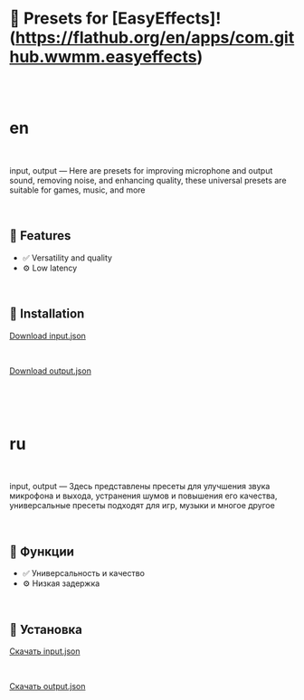 # 🌟 Presets for [EasyEffects]!(https://flathub.org/en/apps/com.github.wwmm.easyeffects)


<br><br>


# en

<br>

input, output — Here are presets for improving microphone and output sound, removing noise, and enhancing quality, these universal presets are suitable for games, music, and more

<br>

## 🚀 Features

- ✅ Versatility and quality
- ⚙️ Low latency

<br>

## 🧰 Installation

[Download input.json](https://github.com/cppandpython/easyeffects/blob/main/input.json)

<br>

[Download output.json](https://github.com/cppandpython/easyeffects/blob/main/output.json)



<br><br><br>

 
# ru

<br>

input, output — Здесь представлены пресеты для улучшения звука микрофона и выхода, устранения шумов и повышения его качества, универсальные пресеты подходят для игр, музыки и многое другое

<br>

## 🚀 Функции

- ✅ Универсальность и качество
- ⚙️ Низкая задержка

<br>

## 🧰 Установка

[Скачать input.json](https://github.com/cppandpython/easyeffects/blob/main/input.json)

<br>

[Скачать output.json](https://github.com/cppandpython/easyeffects/blob/main/output.json)
